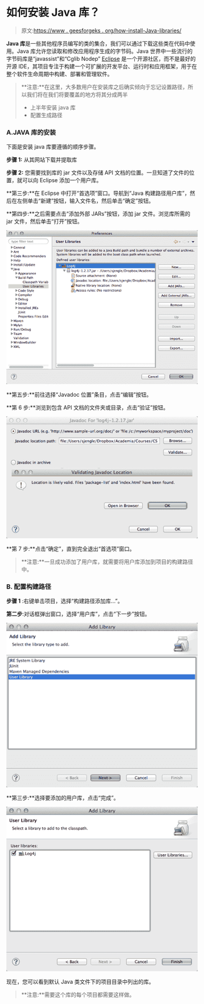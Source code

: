 # 如何安装 Java 库？

> 原文:[https://www . geesforgeks . org/how-install-Java-libraries/](https://www.geeksforgeeks.org/how-to-install-java-libraries/)

**Java 库**是一些其他程序员编写的类的集合，我们可以通过下载这些类在代码中使用。Java 库允许您读取和修改应用程序生成的字节码。Java 世界中一些流行的字节码库是“javassist”和“Cglib Nodep” [Eclipse](https://www.geeksforgeeks.org/eclipse-vs-intellij-idea-vs-netbeans-for-java-development/) 是一个开源社区，而不是最好的开源 IDE，其项目专注于构建一个可扩展的开发平台、运行时和应用框架，用于在整个软件生命周期中构建、部署和管理软件。

> **注意:**在这里，大多数用户在安装库之后确实倾向于忘记设置路径，所以我们将在我们将要覆盖的地方将其分成两半
> 
> *   上半年安装 java 库
> *   配置生成路径

### A.JAVA 库的安装

下面是安装 java 库要遵循的顺序步骤。

**步骤 1:** 从其网站下载并提取库

**步骤 2:** 您需要找到库的 jar 文件以及存储 API 文档的位置。一旦知道了文件的位置，就可以向 Eclipse 添加一个用户库。

**第三步:**在 Eclipse 中打开“首选项”窗口。导航到“Java 构建路径用户库”，然后在左侧单击“新建”按钮，输入文件名，然后单击“确定”按钮。

**第四步:**之后需要点击“添加外部 JARs”按钮，添加 jar 文件。浏览库所需的 jar 文件，然后单击“打开”按钮。

![](img/93898473211a43903e2ef827e50c7abe.png)

**第五步:**前往选择“Javadoc 位置”条目，点击“编辑”按钮。

**第 6 步:**浏览到包含 API 文档的文件夹或目录，点击“验证”按钮。

![](img/4c2103d6d140c189401568b2c53106b5.png)

**第 7 步:**点击“确定”，直到完全退出“首选项”窗口。

> **注意:**一旦成功添加了用户库，就需要将用户库添加到项目的构建路径中。

### **B.** 配置构建路径

**步骤 1** :右键单击项目，选择“构建路径添加库…”。

**第二步**:对话框弹出窗口，选择“用户库”，点击“下一步”按钮。

![](img/c2ce1442d768126089745b69a7441447.png)

**第三步:**选择要添加的用户库，点击“完成”。

![](img/f2d1b04e6f70fe9501951bc8b855b716.png)

现在，您可以看到默认 Java 类文件下的项目目录中列出的库。

> **注意:**需要这个库的每个项目都需要这样做。